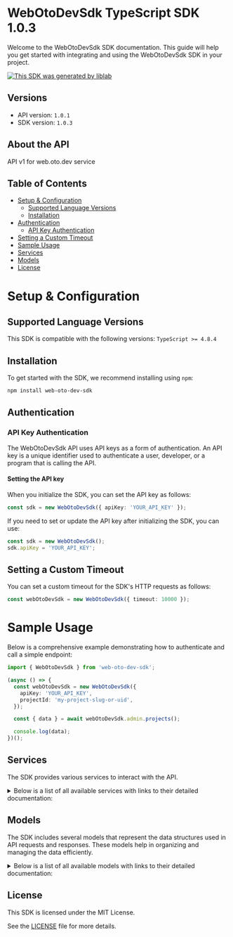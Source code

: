 # WebOtoDevSdk TypeScript SDK 1.0.3

Welcome to the WebOtoDevSdk SDK documentation. This guide will help you get started with integrating and using the WebOtoDevSdk SDK in your project.

[![This SDK was generated by liblab](https://public-liblab-readme-assets.s3.us-east-1.amazonaws.com/built-by-liblab-icon.svg)](https://liblab.com/?utm_source=readme)

## Versions

- API version: `1.0.1`
- SDK version: `1.0.3`

## About the API

API v1 for web.oto.dev service

## Table of Contents

- [Setup & Configuration](#setup--configuration)
  - [Supported Language Versions](#supported-language-versions)
  - [Installation](#installation)
- [Authentication](#authentication)
  - [API Key Authentication](#api-key-authentication)
- [Setting a Custom Timeout](#setting-a-custom-timeout)
- [Sample Usage](#sample-usage)
- [Services](#services)
- [Models](#models)
- [License](#license)

# Setup & Configuration

## Supported Language Versions

This SDK is compatible with the following versions: `TypeScript >= 4.8.4`

## Installation

To get started with the SDK, we recommend installing using `npm`:

```bash
npm install web-oto-dev-sdk
```

## Authentication

### API Key Authentication

The WebOtoDevSdk API uses API keys as a form of authentication. An API key is a unique identifier used to authenticate a user, developer, or a program that is calling the API.

#### Setting the API key

When you initialize the SDK, you can set the API key as follows:

```ts
const sdk = new WebOtoDevSdk({ apiKey: 'YOUR_API_KEY' });
```

If you need to set or update the API key after initializing the SDK, you can use:

```ts
const sdk = new WebOtoDevSdk();
sdk.apiKey = 'YOUR_API_KEY';
```

## Setting a Custom Timeout

You can set a custom timeout for the SDK's HTTP requests as follows:

```ts
const webOtoDevSdk = new WebOtoDevSdk({ timeout: 10000 });
```

# Sample Usage

Below is a comprehensive example demonstrating how to authenticate and call a simple endpoint:

```ts
import { WebOtoDevSdk } from 'web-oto-dev-sdk';

(async () => {
  const webOtoDevSdk = new WebOtoDevSdk({
    apiKey: 'YOUR_API_KEY',
    projectId: 'my-project-slug-or-uid',
  });

  const { data } = await webOtoDevSdk.admin.projects();

  console.log(data);
})();
```

## Services

The SDK provides various services to interact with the API.

<details> 
<summary>Below is a list of all available services with links to their detailed documentation:</summary>

| Name                                                             |
| :--------------------------------------------------------------- |
| [AdminService](documentation/services/AdminService.md)           |
| [ProjectService](documentation/services/ProjectService.md)       |
| [PropertiesService](documentation/services/PropertiesService.md) |
| [MeaningsService](documentation/services/MeaningsService.md)     |
| [FormulasService](documentation/services/FormulasService.md)     |
| [ValuesService](documentation/services/ValuesService.md)         |
| [LayoutsService](documentation/services/LayoutsService.md)       |

</details>

## Models

The SDK includes several models that represent the data structures used in API requests and responses. These models help in organizing and managing the data efficiently.

<details> 
<summary>Below is a list of all available models with links to their detailed documentation:</summary>

| Name                                         | Description |
| :------------------------------------------- | :---------- |
| [Project](documentation/models/Project.md)   |             |
| [Property](documentation/models/Property.md) |             |
| [Meaning](documentation/models/Meaning.md)   |             |
| [Formula](documentation/models/Formula.md)   |             |
| [Value](documentation/models/Value.md)       |             |

</details>

## License

This SDK is licensed under the MIT License.

See the [LICENSE](LICENSE) file for more details.

<!-- This file was generated by liblab | https://liblab.com/ -->
